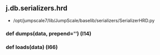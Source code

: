 ## j.db.serializers.hrd

- /opt/jumpscale7/lib/JumpScale/baselib/serializers/SerializerHRD.py

### def dumps(data, prepend='') (l14)

### def loads(data) (l66)

